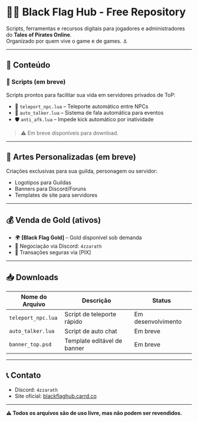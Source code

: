 # 🏴‍☠️ Black Flag Hub - Free Repository

Scripts, ferramentas e recursos digitais para jogadores e administradores do **Tales of Pirates Online**.  
Organizado por quem vive o game e de games. ⚓

---

## 📂 Conteúdo

### 🔧 Scripts (em breve)
Scripts prontos para facilitar sua vida em servidores privados de ToP:
- 📜 `teleport_npc.lua` – Teleporte automático entre NPCs
- 💬 `auto_talker.lua` – Sistema de fala automática para eventos
- 🛡️ `anti_afk.lua` – Impede kick automático por inatividade

> ⚠️ Em breve disponíveis para download.

---

## 🎨 Artes Personalizadas (em breve)

Criações exclusivas para sua guilda, personagem ou servidor:
- Logotipos para Guildas
- Banners para Discord/Foruns
- Templates de site para servidores

---

## 💰 Venda de Gold (ativos)

- 🌍 **[Black Flag Gold]** – Gold disponível sob demanda
- 💬 Negociação via Discord: `4zzarath`
- 🔐 Transações seguras via [PIX]

---

## 📥 Downloads

| Nome do Arquivo        | Descrição                   | Status       |
|------------------------|-----------------------------|--------------|
| `teleport_npc.lua`     | Script de teleporte rápido  | Em desenvolvimento |
| `auto_talker.lua`      | Script de auto chat         | Em breve     |
| `banner_top.psd`       | Template editável de banner | Em breve     |

---

## 📞 Contato

- Discord: `4zzarath`
- Site oficial: [blackflaghub.carrd.co](https://blackflaghub.carrd.co)

---

**⚠️ Todos os arquivos são de uso livre, mas não podem ser revendidos.**

